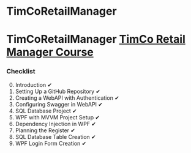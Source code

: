 ﻿# TimCoRetailManager
# TimCoRetailManager [TimCo Retail Manager Course](https://www.youtube.com/playlist?list=PLLWMQd6PeGY0bEMxObA6dtYXuJOGfxSPx)

### Checklist
0. Introduction ✔
1. Setting Up a GitHub Repository ✔
2. Creating a WebAPI with Authentication ✔
3. Configuring Swagger in WebAPI  ✔
4. SQL Database Project ✔
5. WPF with MVVM Project Setup ✔
6. Dependency Injection in WPF ✔
7. Planning the Register ✔
8. SQL Database Table Creation ✔
9. WPF Login Form Creation ✔